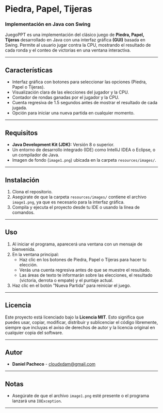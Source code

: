 # Piedra, Papel, Tijeras
### Implementación en Java con Swing

JuegoPPT es una implementación del clásico juego de **Piedra, Papel, Tijeras** desarrollado en Java con una interfaz gráfica **(GUI)** basada en Swing. Permite al usuario jugar contra la CPU, mostrando el resultado de cada ronda y el conteo de victorias en una ventana interactiva.

---

## Características

* Interfaz gráfica con botones para seleccionar las opciones (Piedra, Papel o Tijeras).
* Visualización clara de las elecciones del jugador y la CPU.
* Contador de rondas ganadas por el jugador y la CPU.
* Cuenta regresiva de 1.5 segundos antes de mostrar el resultado de cada jugada.
* Opción para iniciar una nueva partida en cualquier momento.

---

## Requisitos

* **Java Development Kit (JDK):** Versión 8 o superior.
* Un entorno de desarrollo integrado (IDE) como IntelliJ IDEA o Eclipse, o un compilador de Java.
* Imagen de fondo (`image1.png`) ubicada en la carpeta `resources/images/`.

---

## Instalación

1.  Clona el repositorio.
2.  Asegúrate de que la carpeta `resources/images/` contiene el archivo `image1.png`, ya que es necesario para la interfaz gráfica.
3.  Compila y ejecuta el proyecto desde tu IDE o usando la línea de comandos.

---

## Uso

1.  Al iniciar el programa, aparecerá una ventana con un mensaje de bienvenida.
2.  En la ventana principal:
    * Haz clic en los botones de Piedra, Papel o Tijeras para hacer tu elección.
    * Verás una cuenta regresiva antes de que se muestre el resultado.
    * Las áreas de texto te informarán sobre las elecciones, el resultado (victoria, derrota o empate) y el puntaje actual.
3.  Haz clic en el botón "Nueva Partida" para reiniciar el juego.

---

## Licencia

Este proyecto está licenciado bajo la **Licencia MIT**. Esto significa que puedes usar, copiar, modificar, distribuir y sublicenciar el código libremente, siempre que incluyas el aviso de derechos de autor y la licencia original en cualquier copia del software.

---

## Autor

* **Daniel Pacheco** - cloudxdam@gmail.com

---

## Notas

* Asegúrate de que el archivo `image1.png` esté presente o el programa lanzará una `IOException`.

---
